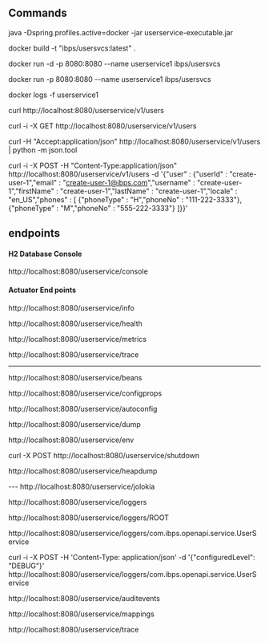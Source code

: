 ## Commands
java -Dspring.profiles.active=docker -jar userservice-executable.jar 

docker build -t "ibps/usersvcs:latest" .

docker run -d -p 8080:8080 --name userservice1 ibps/usersvcs

docker run  -p 8080:8080 --name userservice1 ibps/usersvcs

docker  logs -f userservice1

curl http://localhost:8080/userservice/v1/users

curl -i -X GET http://localhost:8080/userservice/v1/users

curl -H "Accept:application/json" http://localhost:8080/userservice/v1/users | python -m json.tool

curl -i -X POST -H "Content-Type:application/json" http://localhost:8080/userservice/v1/users -d '{"user" : {"userId" : "create-user-1","email" : "create-user-1@ibps.com","username" : "create-user-1","firstName" : "create-user-1","lastName" : "create-user-1","locale" : "en_US","phones" : [ {"phoneType" : "H","phoneNo" : "111-222-3333"}, {"phoneType" : "M","phoneNo" : "555-222-3333"} ]}}'


## endpoints

#### H2 Database Console
http://localhost:8080/userservice/console

#### Actuator End points
http://localhost:8080/userservice/info

http://localhost:8080/userservice/health

http://localhost:8080/userservice/metrics

http://localhost:8080/userservice/trace

----


http://localhost:8080/userservice/beans

http://localhost:8080/userservice/configprops

http://localhost:8080/userservice/autoconfig

http://localhost:8080/userservice/dump

http://localhost:8080/userservice/env

curl -X POST http://localhost:8080/userservice/shutdown

http://localhost:8080/userservice/heapdump

---  http://localhost:8080/userservice/jolokia

http://localhost:8080/userservice/loggers

http://localhost:8080/userservice/loggers/ROOT

http://localhost:8080/userservice/loggers/com.ibps.openapi.service.UserService

curl -i -X POST -H 'Content-Type: application/json' -d '{"configuredLevel": "DEBUG"}' http://localhost:8080/userservice/loggers/com.ibps.openapi.service.UserService

http://localhost:8080/userservice/auditevents

http://localhost:8080/userservice/mappings

http://localhost:8080/userservice/trace